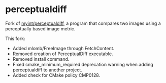 # perceptualdiff
Fork of [myint/perceptualdiff](https://github.com/myint/perceptualdiff), a program that compares two images using a perceptually based image metric.

This fork:
- Added mlomb/FreeImage through FetchContent.
- Removed creation of PerceptualDiff executable.
- Removed install command.
- Fixed cmake_minimum_required deprecation warning when adding perceptualdiff to another project.
- Added check for CMake policy CMP0128.
